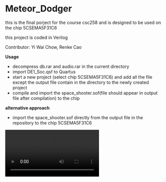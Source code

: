 # Meteor_Dodger
this is the final porject for the course csc258 and is designed to be used on the chip 5CSEMA5F31C6 

this project is coded in Verilog

Contributor: Yi Wai Chow, Renke Cao

**Usage**
 - decompress db.rar and audio.rar in the current directory
 - import DE1_Soc.qsf to Quartus
 - start a new project (select chip 5CSEMA5F31C6) and add all the file except the output file contain in the directory to the newly created project
 - compile and import the space_shooter.sof(file should appear in output file after compilation) to the chip 
 
 **alternative approach**
 - import the space_shooter.sof directly from the output file in the repository to the chip 5CSEMA5F31C6 
 
 ![](meteor.mp4)
